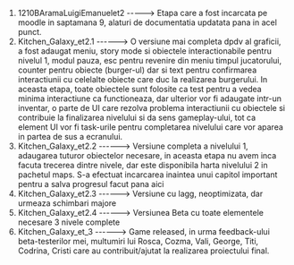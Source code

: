 1. 1210BAramaLuigiEmanuelet2 -----> Etapa care a fost incarcata pe moodle in saptamana 9, alaturi de documentatia updatata pana in acel punct.
2. Kitchen_Galaxy_et2.1 ------> O versiune mai completa dpdv al graficii, a fost adaugat meniu, story mode si obiectele interactionabile pentru nivelul 1, modul pauza, esc pentru revenire din meniu timpul jucatorului, counter pentru obiecte (burger-ul) dar si text pentru confirmarea interactiunii cu celelalte obiecte care duc la realizarea burgerului. In aceasta etapa, toate obiectele sunt folosite ca test pentru a vedea minima interactiune ca functioneaza, dar ulterior vor fi adaugate intr-un inventar, o parte de UI care rezolva problema interactiunii cu obiectele si contribuie la finalizarea nivelului si da sens gameplay-ului, tot ca element UI vor fi task-urile pentru completarea nivelului care vor aparea in partea de sus a ecranului. 
3. Kitchen_Galaxy_et2.2 ------> Versiune completa a nivelului 1, adaugarea tuturor obiectelor necesare, in aceasta etapa nu avem inca facuta trecerea dintre nivele, dar este disponibila harta nivelului 2 in pachetul maps. S-a efectuat incarcarea inaintea unui capitol important pentru a salva progresul facut pana aici
4. Kitchen_Galaxy_et2.3 ------> Versiune cu lagg, neoptimizata, dar urmeaza schimbari majore
5. Kitchen_Galaxy_et2.4 ------> Versiunea Beta cu toate elementele necesare 3 nivele complete
6. Kitchen_Galaxy_et_3  ------> Game released, in urma feedback-ului beta-testerilor mei, multumiri lui Rosca, Cozma, Vali, George, Titi, Codrina, Cristi care au contribuit/ajutat la realizarea proiectului final.
